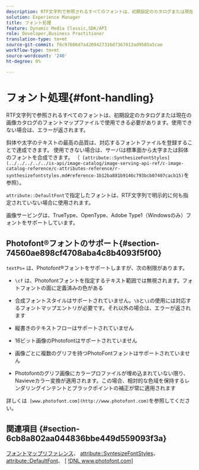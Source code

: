 ```yaml
---
description: RTF文字列で参照されるすべてのフォントは、初期設定のカタログまたは現在の画像カタログのフォントマップファイルで使用できる必要があります。使用できない場合は、エラーが返されます。
solution: Experience Manager
title: フォント処理
feature: Dynamic Media Classic,SDK/API
role: Developer,Business Practitioner
translation-type: tm+mt
source-git-commit: f6c97606d7a4209427316d7367013ad9585a5cae
workflow-type: tm+mt
source-wordcount: '240'
ht-degree: 0%

---
```



# フォント処理{#font-handling}

RTF文字列で参照されるすべてのフォントは、初期設定のカタログまたは現在の画像カタログのフォントマップファイルで使用できる必要があります。使用できない場合は、エラーが返されます。

斜体や太字のテキストの最高の品質は、対応するフォントファイルを登録することで達成できます。 使用できない場合は、サーバは標準面から太字または斜体のフォントを合成できます。 （` [attribute::SynthesizeFontStyles](../../../../../is-api/image-catalog/image-serving-api-ref/c-image-catalog-reference/c-attributes-reference/r-synthesizefontstyles.md#reference-1b12ba881b9146c793bcb07407cacb15)`を参照）。

`attribute::DefaultFont`で指定したフォントは、RTF文字列で明示的に何も指定されていない場合に使用されます。

画像サービングは、TrueType、OpenType、Adobe Type1（Windowsのみ）フォントをサポートしています。

## Photofont®フォントのサポート{#section-74560ae898cf4708aba4c8b4093f5f00}

`textPs=` は、Photofont®フォントをサポートしますが、次の制限があります。

* `\cf` は、Photofontフォントを指定するテキスト範囲では無視されます。フォトフォントの面に定義済みの色がある
* 合成フォントスタイルはサポートされていません。`\b`と`\i`の使用には対応するフォントマップエントリが必要です。それ以外の場合は、エラーが返されます

* 縦書きのテキストフローはサポートされていません
* 16ビット画像のPhotofontはサポートされていません
* 画像ごとに複数のグリフを持つPhotoFontフォントはサポートされていません
* Photofontのグリフ画像にカラープロファイルが埋め込まれていない限り、Navieveカラー変換が適用されます。この場合、相対的な色域を保持するレンダリングインテントとブラックポイントの補正が常に適用されます

詳しくは` [www.photofont.com](http://www.photofont.com)`を参照してください。

## 関連項目 {#section-6cb8a802aa044836bbe449d559093f3a}

[フォントマップリファレンス](../../../../../is-api/image-catalog/image-serving-api-ref/c-image-catalog-reference/c-font-map-reference/c-font-map-reference.md#concept-f81f319d03c646c5a8ef87b3277dd37d)、 [attribute::SyntesizeFontStyles](../../../../../is-api/image-catalog/image-serving-api-ref/c-image-catalog-reference/c-attributes-reference/r-synthesizefontstyles.md#reference-1b12ba881b9146c793bcb07407cacb15)、 [attribute::DefaultFont](../../../../../is-api/image-catalog/image-serving-api-ref/c-image-catalog-reference/c-attributes-reference/r-defaultfont.md#reference-48b763ac254545e89a25c76ff7581107)、  [ [!DNL www.photofont.com] ](http://www.photofont.com)

